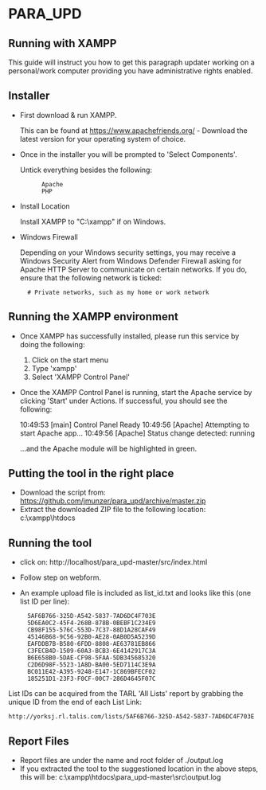 # PARA_UPD

## Running with XAMPP

This guide will instruct you how to get this paragraph updater working on a personal/work computer providing you have administrative rights enabled.

## Installer

- First download & run XAMPP.

    This can be found at https://www.apachefriends.org/ - Download the latest version for your operating system of choice.

- Once in the installer you will be prompted to 'Select Components'.

    Untick everything besides the following:

            Apache
            PHP

- Install Location

    Install XAMPP to "C:\xampp" if on Windows.

- Windows Firewall

    Depending on your Windows security settings, you may receive a Windows Security Alert from Windows Defender Firewall asking for Apache HTTP Server to communicate on certain networks. If you do, ensure that the following network is ticked:

        # Private networks, such as my home or work network

## Running the XAMPP environment

- Once XAMPP has successfully installed, please run this service by doing the following:

    1) Click on the start menu
    2) Type 'xampp'
    3) Select 'XAMPP Control Panel'

- Once the XAMPP Control Panel is running, start the Apache service by clicking 'Start' under Actions. If successful, you should see the following:

    10:49:53  [main] 	Control Panel Ready
    10:49:56  [Apache] 	Attempting to start Apache app...
    10:49:56  [Apache] 	Status change detected: running

    ...and the Apache module will be highlighted in green.

## Putting the tool in the right place

- Download the script from: https://github.com/jmunzer/para_upd/archive/master.zip
- Extract the downloaded ZIP file to the following location: c:\xampp\htdocs

## Running the tool

- click on: http://localhost/para_upd-master/src/index.html
- Follow step on webform.
- An example upload file is included as list_id.txt and looks like this (one list ID per line):

        5AF6B766-325D-A542-5837-7AD6DC4F703E
        5D6EA0C2-45F4-268B-878B-0BEBF1C234E9
        CB98F155-576C-553D-7C37-88D1A28CAF49
        45146B68-9C56-92B0-AE28-0AB0D5A5239D
        EAFDDB7B-B580-6FDD-8808-AE63781EB866
        C3FECB4D-1509-60A3-BCB3-6E4142917C3A
        B6E658B0-5DAE-CF98-5FAA-5DB345685320
        C2D6D98F-5523-1A8D-BA00-5ED7114C3E9A
        BC011E42-A395-9248-E147-1C869BFECF02
        185251D1-23F3-F0CF-00C7-286D4645F07C

List IDs can be acquired from the TARL 'All Lists' report by grabbing the unique ID from the end of each List Link:

    http://yorksj.rl.talis.com/lists/5AF6B766-325D-A542-5837-7AD6DC4F703E

## Report Files

- Report files are under the name and root folder of ./output.log
- If you extracted the tool to the suggestioned location in the above steps, this will be: c:\xampp\htdocs\para_upd-master\src\output.log
